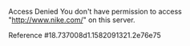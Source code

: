Access Denied You don't have permission to access "http://www.nike.com/" on this server.

Reference #18.737008d1.1582091321.2e76e75